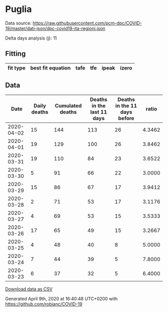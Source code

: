 # Puglia

Data source: https://raw.githubusercontent.com/pcm-dpc/COVID-19/master/dati-json/dpc-covid19-ita-regioni.json

Delta days analysis (j): 11

## Fitting 
|fit type|best fit equation|tafe|tfe|ipeak|izero|
|-------|-----|--------|------|---|---|

## Data
|Date|Daily deaths|Cumulated deaths|Deaths in the last 11 days|Deaths in the 11 days before|ratio|
|----|----------|-----------|-------|--------------------|-----|
|2020-04-02|15|144|113|26|4.3462|
|2020-04-01|19|129|100|26|3.8462|
|2020-03-31|19|110|84|23|3.6522|
|2020-03-30|5|91|66|22|3.0000|
|2020-03-29|15|86|67|17|3.9412|
|2020-03-28|2|71|53|17|3.1176|
|2020-03-27|4|69|53|15|3.5333|
|2020-03-26|17|65|49|15|3.2667|
|2020-03-25|4|48|40|8|5.0000|
|2020-03-24|7|44|39|5|7.8000|
|2020-03-23|6|37|32|5|6.4000|

[Download data as CSV](COVID-19_puglia_j11_2020-04-02.csv)

Generated April 9th, 2020 at 16:40:48 UTC+0200 with https://github.com/robianc/COVID-19
